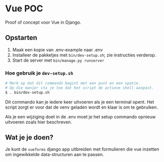 # Vue POC


Proof of concept voor Vue in Django.

## Opstarten

1. Maak een kopie van .env-example naar .env
2. Installeer de pakketjes met `bin/dev-setup.sh`; zie instructies verderop.
3. Start de server met `bin/manage.py runserver`

### Hoe gebruik je `dev-setup.sh`

```bash
# Merk op dat dit commando begint met een punt en een spatie.
# Op die manier sta je toe dat het script de actieve shell aanpast.
$ . bin/dev-setup.sh
```

Dit commando kan je iedere keer uitvoeren als je een terminal opent. Het script zorgt er voor dat de venv geladen wordt en klaar is om te gebruiken.

Als je een wijziging doet in de .env moet je het setup commando opnieuw uitvoeren zoals hier beschreven.


## Wat je je doen?

Je kunt de `vueforms` django app uitbreiden met formulieren die vue inzetten om ingewikkelde data-structuren aan te passen.